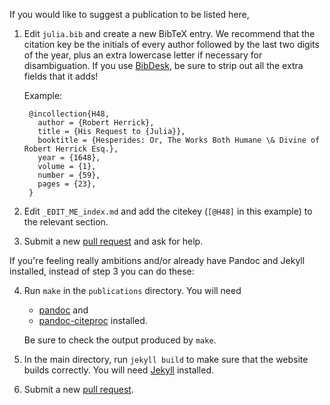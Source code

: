 If you would like to suggest a publication to be listed here,

1. Edit `julia.bib` and create a new BibTeX entry.
   We recommend that the citation key be the initials of every author followed by the last two digits of the year, plus
   an extra lowercase letter if necessary for disambiguation.
   If you use [BibDesk](http://bibdesk.sourceforge.net/), be sure to strip out all the extra fields that it adds!
   
   Example:
   
   ```
    @incollection{H48,
      author = {Robert Herrick},
      title = {His Request to {Julia}},
      booktitle = {Hesperides: Or, The Works Both Humane \& Divine of Robert Herrick Esq.},
      year = {1648},
      volume = {1},
      number = {59},
      pages = {23},
    }
   ```

2. Edit `_EDIT_ME_index.md` and add the citekey (`[@H48]` in this example) to the relevant section.

3. Submit a new [pull request](https://github.com/JuliaLang/julialang.github.com/pulls) and ask for help.

If you're feeling really ambitions and/or already have Pandoc and Jekyll installed, instead of step 3 you can do these:

4. Run `make` in the `publications` directory. You will need
   - [pandoc](http://johnmacfarlane.net/pandoc/) and
   - [pandoc-citeproc](https://github.com/jgm/pandoc-citeproc)
   installed.
   
   Be sure to check the output produced by `make`.

5. In the main directory, run `jekyll build` to make sure that the website builds correctly.
   You will need [Jekyll](http://jekyllrb.com/) installed.

6. Submit a new [pull request](https://github.com/JuliaLang/julialang.github.com/pulls).
